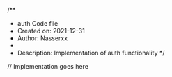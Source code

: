 /**
 * auth Code file
 * Created on: 2021-12-31
 * Author: Nasserxx
 *
 * Description: Implementation of auth functionality
 */
 
// Implementation goes here

